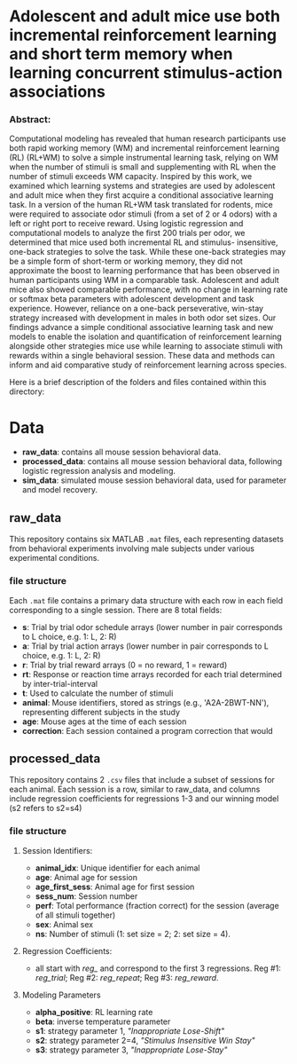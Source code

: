 # Adolescent and adult mice use both incremental reinforcement learning and short term memory when learning concurrent stimulus-action associations
### Abstract: 
Computational modeling has revealed that human research participants use both rapid working memory (WM) and incremental reinforcement learning (RL) (RL+WM) to solve a simple instrumental learning task, relying on WM when the number of stimuli is small and supplementing with RL when the number of stimuli exceeds WM capacity. Inspired by this work, we examined which learning systems and strategies are used by adolescent and adult mice when they first acquire a conditional associative learning task. In a version of the human RL+WM task translated for rodents, mice were required to associate odor stimuli (from a set of 2 or 4 odors) with a left or right port to receive reward. Using logistic regression and computational models to analyze the first 200 trials per odor, we determined that mice used both incremental RL and stimulus- insensitive, one-back strategies to solve the task. While these one-back strategies may be a simple form of short-term or working memory, they did not approximate the boost to learning performance that has been observed in human participants using WM in a comparable task. Adolescent and adult mice also showed comparable performance, with no change in learning rate or softmax beta parameters with adolescent development and task experience. However, reliance on a one-back perseverative, win-stay strategy increased with development in males in both odor set sizes. Our findings advance a simple conditional associative learning task and new models to enable the isolation and quantification of reinforcement learning alongside other strategies mice use while learning to associate stimuli with rewards within a single behavioral session. These data and methods can inform and aid comparative study of reinforcement learning across species.


Here is a brief description of the folders and files contained within this directory:
# Data

- **raw_data**: contains all mouse session behavioral data.
- **processed_data**: contains all mouse session behavioral data, following logistic regression analysis and modeling.
- **sim_data**: simulated mouse session behavioral data, used for parameter and model recovery.

## raw_data
This repository contains six MATLAB `.mat` files, each representing datasets from behavioral experiments involving male subjects under various experimental conditions.

### file structure

Each `.mat` file contains a primary data structure with each row in each field corresponding to a single session. There are 8 total fields:

- **s**: Trial by trial odor schedule arrays (lower number in pair corresponds to L choice, e.g. 1: L, 2: R)
- **a**: Trial by trial action arrays (lower number in pair corresponds to L choice, e.g. 1: L, 2: R)
- **r**: Trial by trial reward arrays (0 = no reward, 1 = reward)
- **rt**: Response or reaction time arrays recorded for each trial determined by inter-trial-interval
- **t**: Used to calculate the number of stimuli
- **animal**: Mouse identifiers, stored as strings (e.g., 'A2A-2BWT-NN'), representing different subjects in the study
- **age**: Mouse ages at the time of each session
- **correction**: Each session contained a program correction that would

## processed_data
This repository contains 2 `.csv` files that include a subset of sessions for each animal. Each session is a row, similar to raw_data, and columns include regression coefficients for regressions 1-3 and our winning model (s2 refers to s2=s4)

### file structure

1. Session Identifiers:
    - **animal_idx**: Unique identifier for each animal
    - **age**: Animal age for session
    - **age_first_sess**: Animal age for first session
    - **sess_num**: Session number
    - **perf**: Total performance (fraction correct) for the session (average of all stimuli together)
    - **sex**: Animal sex
    - **ns**: Number of stimuli (1: set size = 2; 2: set size = 4).

2. Regression Coefficients:
    - all start with *reg_* and correspond to the first 3 regressions. Reg #1: *reg_trial*; Reg #2: *reg_repeat*; Reg #3: *reg_reward*.
   
3. Modeling Parameters
    - **alpha_positive**: RL learning rate
    - **beta**: inverse temperature parameter
    - **s1**: strategy parameter 1, *"Inappropriate Lose-Shift"*
    - **s2**: strategy parameter 2=4, *"Stimulus Insensitive Win Stay"*
    - **s3**: strategy parameter 3, *"Inappropriate Lose-Stay"*

